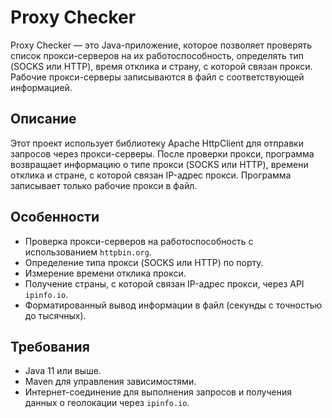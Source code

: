 # Proxy Checker

Proxy Checker — это Java-приложение, которое позволяет проверять список прокси-серверов на их работоспособность, определять тип (SOCKS или HTTP), время отклика и страну, с которой связан прокси. Рабочие прокси-серверы записываются в файл с соответствующей информацией.

## Описание

Этот проект использует библиотеку Apache HttpClient для отправки запросов через прокси-серверы. После проверки прокси, программа возвращает информацию о типе прокси (SOCKS или HTTP), времени отклика и стране, с которой связан IP-адрес прокси. Программа записывает только рабочие прокси в файл.

## Особенности

- Проверка прокси-серверов на работоспособность с использованием `httpbin.org`.
- Определение типа прокси (SOCKS или HTTP) по порту.
- Измерение времени отклика прокси.
- Получение страны, с которой связан IP-адрес прокси, через API `ipinfo.io`.
- Форматированный вывод информации в файл (секунды с точностью до тысячных).

## Требования

- Java 11 или выше.
- Maven для управления зависимостями.
- Интернет-соединение для выполнения запросов и получения данных о геолокации через `ipinfo.io`.

